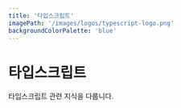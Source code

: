 ```yaml
---
title: '타입스크립트'
imagePath: '/images/logos/typescript-logo.png'
backgroundColorPalette: 'blue'
---
```


# 타입스크립트

타입스크립트 관련 지식을 다룹니다.
